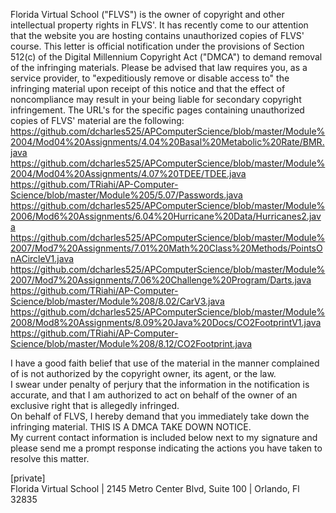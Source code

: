 Florida Virtual School ("FLVS") is the owner of copyright and other intellectual property rights in FLVS'. It has recently come to our attention that the website you are hosting contains unauthorized copies of FLVS' course. This letter is official notification under the provisions of Section 512(c) of the Digital Millennium Copyright Act ("DMCA") to demand removal of the infringing materials. Please be advised that law requires you, as a service provider, to "expeditiously remove or disable access to" the infringing material upon receipt of this notice and that the effect of noncompliance may result in your being liable for secondary copyright infringement. The URL's for the specific pages containing unauthorized copies of FLVS' material are the following:
https://github.com/dcharles525/APComputerScience/blob/master/Module%2004/Mod04%20Assignments/4.04%20Basal%20Metabolic%20Rate/BMR.java  
https://github.com/dcharles525/APComputerScience/blob/master/Module%2004/Mod04%20Assignments/4.07%20TDEE/TDEE.java  
https://github.com/TRiahi/AP-Computer-Science/blob/master/Module%205/5.07/Passwords.java  
https://github.com/dcharles525/APComputerScience/blob/master/Module%2006/Mod6%20Assignments/6.04%20Hurricane%20Data/Hurricanes2.java  
https://github.com/dcharles525/APComputerScience/blob/master/Module%2007/Mod7%20Assignments/7.01%20Math%20Class%20Methods/PointsOnACircleV1.java  
https://github.com/dcharles525/APComputerScience/blob/master/Module%2007/Mod7%20Assignments/7.06%20Challenge%20Program/Darts.java  
https://github.com/TRiahi/AP-Computer-Science/blob/master/Module%208/8.02/CarV3.java  
https://github.com/dcharles525/APComputerScience/blob/master/Module%2008/Mod8%20Assignments/8.09%20Java%20Docs/CO2FootprintV1.java  
https://github.com/TRiahi/AP-Computer-Science/blob/master/Module%208/8.12/CO2Footprint.java  

I have a good faith belief that use of the material in the manner complained of is not authorized by the copyright owner, its agent, or the law.  
I swear under penalty of perjury that the information in the notification is accurate, and that I am authorized to act on behalf of the owner of an exclusive right that is allegedly infringed.  
On behalf of FLVS, I hereby demand that you immediately take down the infringing material. THIS IS A DMCA TAKE DOWN NOTICE.  
My current contact information is included below next to my signature and please send me a prompt response indicating the actions you have taken to resolve this matter.  

[private]  
Florida Virtual School | 2145 Metro Center Blvd, Suite 100 | Orlando, Fl 32835
